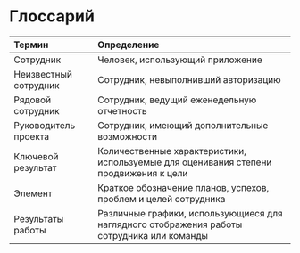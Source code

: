 # Глоссарий

| Термин | Определение |
|:--|:--|
| Сотрудник | Человек, использующий приложение |
| Неизвестный сотрудник | Сотрудник, невыполнивший авторизацию |
| Рядовой сотрудник | Сотрудник, ведущий еженедельную отчетность |
| Руководитель проекта | Сотрудник, имеющий дополнительные возможности |
| Ключевой результат | Количественные характеристики, используемые для оценивания степени продвижения к цели |
| Элемент | Краткое обозначение планов, успехов, проблем и целей сотрудника |
| Результаты работы | Различные графики, использующиеся для наглядного отображения работы сотрудника или команды |


